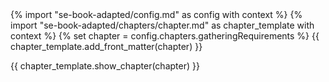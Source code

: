 <frontmatter>
{% import "se-book-adapted/config.md" as config with context %}
{% import "se-book-adapted/chapters/chapter.md" as chapter_template with context %}
{% set chapter = config.chapters.gatheringRequirements %}
{{ chapter_template.add_front_matter(chapter) }}
</frontmatter>

{{ chapter_template.show_chapter(chapter) }}